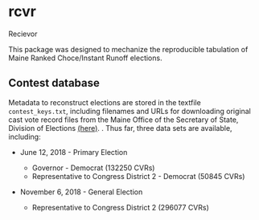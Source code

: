 # rcvr
Recievor

This package was designed to mechanize the reproducible
  tabulation of Maine Ranked Choce/Instant Runoff elections.
  
## Contest database

Metadata to reconstruct elections are stored in the textfile `contest_keys.txt`,
including filenames and URLs for downloading original
cast vote record files from
the Maine Office of the Secretary of State, Division
of Elections [(here)](https://www.maine.gov/sos/cec/elec/results/index.html "Election Results").
.
Thus far, three data sets are available, including:

- June 12, 2018 - Primary Election
  - Governor - Democrat (132250 CVRs)
  - Representative to Congress District 2 - Democrat (50845 CVRs)
  
- November 6, 2018 - General Election
  - Representative to Congress District 2 (296077 CVRs)
